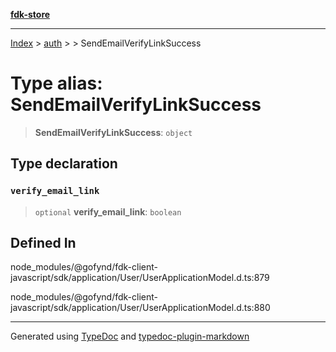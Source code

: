 [**fdk-store**](../../../README.md)
***

[Index](../../../API.md) > [auth](../../README.md) > [<internal>](../README.md) > SendEmailVerifyLinkSuccess

# Type alias: SendEmailVerifyLinkSuccess

> **SendEmailVerifyLinkSuccess**: `object`

## Type declaration

### `verify_email_link`

> `optional` **verify\_email\_link**: `boolean`

## Defined In

node\_modules/@gofynd/fdk-client-javascript/sdk/application/User/UserApplicationModel.d.ts:879

node\_modules/@gofynd/fdk-client-javascript/sdk/application/User/UserApplicationModel.d.ts:880

***
Generated using [TypeDoc](https://typedoc.org/) and [typedoc-plugin-markdown](https://www.npmjs.com/package/typedoc-plugin-markdown)
